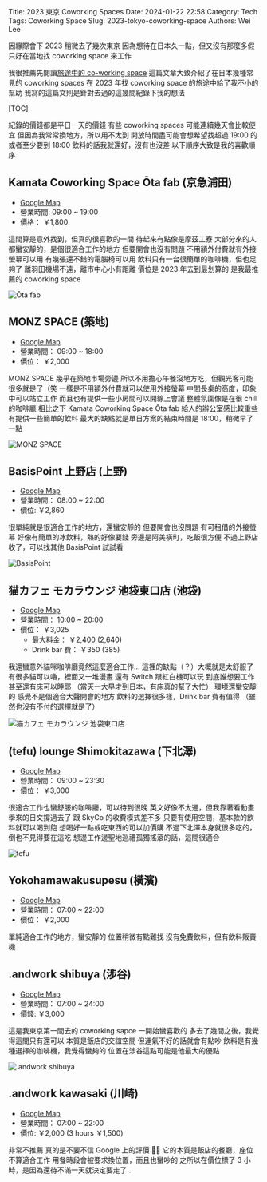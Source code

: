 Title: 2023 東京 Coworking Spaces
Date: 2024-01-22 22:58
Category: Tech
Tags: Coworking Space
Slug: 2023-tokyo-coworking-space
Authors: Wei Lee

因緣際會下 2023 稍微去了幾次東京
因為想待在日本久一點，但又沒有那麼多假
只好在當地找 coworking space 來工作

<!--more-->

我很推薦先閱讀[旅途中的 co-working space](https://irvinfly.medium.com/co-working-space-in-tokyo-8a1162e4bc58)
這篇文章大致介紹了在日本幾種常見的 coworking spaces
在 2023 年找 coworking space 的旅途中給了我不小的幫助
我寫的這篇文則是針對去過的這幾間紀錄下我的想法

[TOC]

紀錄的價錢都是平日一天的價錢
有些 coworking spaces 可能連續幾天會比較便宜
但因為我常常換地方，所以用不太到
開放時間盡可能會想希望找超過 19:00 的
或者至少要到 18:00
飲料的話我就還好，沒有也沒差
以下順序大致是我的喜歡順序

## Kamata Coworking Space Ōta fab (京急浦田)
* [Google Map](https://maps.app.goo.gl/HqK7oGfC4sUSMKrs6)
* 營業時間: 09:00 ~ 19:00
* 價格： ￥1,800

這間算是意外找到，但真的很喜歡的一間
待起來有點像是摩茲工寮
大部分來的人都蠻安靜的，是個很適合工作的地方
但要開會也沒有問題
不用額外付費就有外接螢幕可以用
有幾張還不錯的電腦椅可以用
飲料只有一台很簡單的咖啡機，但也足夠了
離羽田機場不遠，離市中心小有距離
價位是 2023 年去到最划算的
是我最推薦的 coworking space

![Ōta fab](/images/posts-image/2024-2023-tokyo-coworking-space/17057695327403.jpg)

## MONZ SPACE (築地)
* [Google Map](https://maps.app.goo.gl/EQXw9BE7aGpAnQ4R8)
* 營業時間： 09:00 ~ 18:00
* 價位： ￥2,000

MONZ SPACE 幾乎在築地市場旁邊
所以不用擔心午餐沒地方吃，但觀光客可能很多就是了（笑
一樣是不用額外付費就可以使用外接螢幕
中間長桌的高度，印象中可以站立工作
而且也有提供一些小房間可以開線上會議
整體氛圍像是在很 chill 的咖啡廳
相比之下 Kamata Coworking Space Ōta fab 給人的辦公室感比較重些
有提供一些簡單的飲料
最大的缺點就是單日方案的結束時間是 18:00，稍微早了一點

![MONZ SPACE](/images/posts-image/2024-2023-tokyo-coworking-space/17057694174279.jpg)

## BasisPoint 上野店 (上野)
* [Google Map](https://maps.app.goo.gl/4GD8SdLPpnKhAxrV8)
* 營業時間： 08:00 ~ 22:00
* 價位: ￥2,860

很單純就是很適合工作的地方，還蠻安靜的
但要開會也沒問題
有可租借的外接螢幕
好像有簡單的冰飲料，熱的好像要錢
旁邊是阿美橫町，吃飯很方便
不過上野店收了，可以找其他 BasisPoint 試試看

![BasisPoint](/images/posts-image/2024-2023-tokyo-coworking-space/17057693821324.jpg)

## 猫カフェ モカラウンジ 池袋東口店 (池袋)
* [Google Map](https://catmocha.jp/shop/ikebukuro2/)
* 營業時間： 10:00 ~ 20:00
* 價位： ￥3,025
    * 最大料金： ￥2,400 (2,640)
    * Drink bar 費： ￥350 (385)

我還蠻意外貓咪咖啡廳竟然這麼適合工作...
這裡的缺點（？）大概就是太舒服了
有很多貓可以嚕，裡面又一堆漫畫
還有 Switch 跟紅白機可以玩
到底誰想要工作
甚至還有床可以睡耶
（當天一大早才到日本，有床真的幫了大忙）
環境還蠻安靜的
感覺不是個適合大聲開會的地方
飲料的選擇很多樣，Drink bar 費有值得
（雖然也沒有不付的選擇就是了）

![猫カフェ モカラウンジ 池袋東口店](/images/posts-image/2024-2023-tokyo-coworking-space/17057693476533.jpg)

## (tefu) lounge Shimokitazawa (下北澤)
* [Google Map](https://maps.app.goo.gl/TPmJ6GYqZNuj7xQr6)
* 營業時間： 09:00 ~ 23:30
* 價位： ￥3,000

很適合工作也蠻舒服的咖啡廳，可以待到很晚
英文好像不太通，但我靠著看動畫學來的日文撐過去了
跟 SkyCo 的收費模式差不多
只要有使用空間，基本款的飲料就可以喝到飽
想喝好一點或吃東西的可以加價購
不過下北澤本身就很多吃的，倒也不見得要在這吃
想邊工作邊聖地巡禮孤獨搖滾的話，這間很適合

![tefu](/images/posts-image/2024-2023-tokyo-coworking-space/17057694674070.jpg)

## Yokohamawakusupesu (橫濱)
* [Google Map](https://maps.app.goo.gl/UaJSkWmLqfDZAwrA7)
* 營業時間： 07:00 ~ 22:00
* 價位： ￥2,000

單純適合工作的地方，蠻安靜的
位置稍微有點難找
沒有免費飲料，但有飲料販賣機

## .andwork shibuya (涉谷)
* [Google Map](https://www.xandwork.com/en/shibuya/)
* 營業時間： 07:00 ~ 24:00
* 價錢: ￥3,000

這是我東京第一間去的 coworking sapce
一開始蠻喜歡的
多去了幾間之後，我覺得這間只有還可以
本質是飯店的交誼空間
但運氣不好的話就會有點吵
飲料是有幾種選擇的咖啡機，我覺得蠻夠的
位置在涉谷這點可能是他最大的優點

![.andwork shibuya](/images/posts-image/2024-2023-tokyo-coworking-space/17057695142234.jpg)  

## .andwork kawasaki (川崎)
* [Google Map](https://maps.app.goo.gl/JHFqummPCTrKf4oC7)
* 營業時間： 07:00 ~ 22:00
* 價位: ￥2,000 (3 hours ￥1,500)

非常不推薦
真的是不要不信 Google 上的評價 🤦‍♂️
它的本質是飯店的餐廳，座位不算適合工作
用餐時段會被要求換位置，而且也蠻吵的
之所以在價位標了 3 小時，是因為還待不滿一天就決定要走了...
